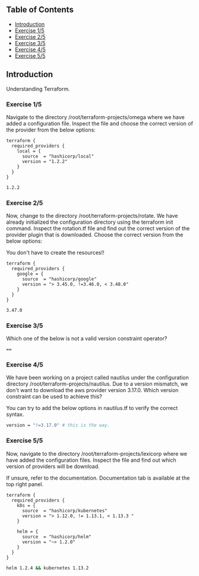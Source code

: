 ## Table of Contents

- [Introduction](#introduction)
- [Exercise 1/5](#exercise-15)
- [Exercise 2/5](#exercise-25)
- [Exercise 3/5](#exercise-35)
- [Exercise 4/5](#exercise-45)
- [Exercise 5/5](#exercise-55)

##  Introduction

Understanding Terraform.

### Exercise 1/5
Navigate to the directory /root/terraform-projects/omega where we have added a configuration file. Inspect the file and choose the correct version of the provider from the below options:
```
terraform {
  required_providers {
    local = {
      source  = "hashicorp/local"
      version = "1.2.2"
    }
  }
}
```
```bash
1.2.2
```
### Exercise 2/5
Now, change to the directory /root/terraform-projects/rotate. We have already initialized the configuration directory using the terraform init command.
Inspect the rotation.tf file and find out the correct version of the provider plugin that is downloaded.
Choose the correct version from the below options:

You don't have to create the resources!!
```
terraform {
  required_providers {
    google = {
      source  = "hashicorp/google"
      version = "> 3.45.0, !=3.46.0, < 3.48.0"
    }
  }
}
```
```bash
3.47.0
```
### Exercise 3/5
Which one of the below is not a valid version constraint operator?
```bash
==
```
### Exercise 4/5
We have been working on a project called nautilus under the configuration directory /root/terraform-projects/nautilus.
Due to a version mismatch, we don't want to download the aws provider version 3.17.0. Which version constraint can be used to achieve this?

You can try to add the below options in nautilus.tf to verify the correct syntax.
```bash
version = "!=3.17.0" # this is the way.
```
### Exercise 5/5
Now, navigate to the directory /root/terraform-projects/lexicorp where we have added the configuration files. Inspect the file and find out which version of providers will be download.

If unsure, refer to the documentation. Documentation tab is available at the top right panel.
```
terraform {
  required_providers {
    k8s = {
      source  = "hashicorp/kubernetes"
      version = "> 1.12.0, != 1.13.1, < 1.13.3 "
    }

    helm = {
      source  = "hashicorp/helm"
      version = "~> 1.2.0"
    }
  }
}

```
```bash
helm 1.2.4 && kubernetes 1.13.2
```